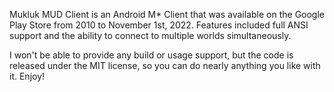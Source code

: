 Mukluk MUD Client is an Android M* Client that was available on the Google Play Store from 2010 to November 1st, 2022. Features included full ANSI support and the ability to connect to multiple worlds simultaneously. 

I won't be able to provide any build or usage support, but the code is released under the MIT license, so you can do nearly anything you like with it. Enjoy!
